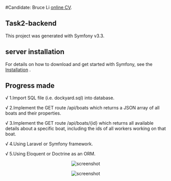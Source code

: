 #Candidate: Bruce Li
[online CV](http://www.brucelihunting4ajob.info/).

## Task2-backend

This project was generated with Symfony v3.3.

## server installation 

For details on how to download and get started with Symfony, see the
[Installation](https://symfony.com/doc/3.3/setup.html) .

## Progress made
<p>√ 1.Import SQL file (i.e. dockyard.sql) into database.</p>
<p>√ 2.Implement the GET route /api/boats which returns a JSON array of all boats and their properties.</p>
<p>√ 3.Implement the GET route /api/boats/{id} which returns all available details about a specific boat, including the ids of all workers working on that boat.</p>
<p>√ 4.Using Laravel or Symfony framework.</p>
<p>√ 5.Using Eloquent or Doctrine as an ORM.</p>
<p align="center">
  <img alt="screenshot" src="http://www.brucelihunting4ajob.info/img/tmp/task2_listAll">
</p>
<p align="center">
  <img alt="screenshot" src="http://www.brucelihunting4ajob.info/img/tmp/task2_listOne">
</p>

